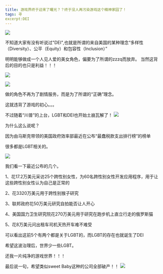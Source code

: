 ```yaml
---
title: 游戏界终于迎来了曙光？？终于没人再污染游戏这个精神家园了！
tags: 寻
excerpt:DEI
---
```




![](https://files.mdnice.com/user/26505/a2905578-c453-42af-b661-33a60855b61f.png)

不知道大家有没有听说过"DEI",也就是所谓的来自美国的某种理念“多样性（Diversity）、公平（Equity）和包容性（Inclusion）”

明明能够做成一个人见人爱的美女角色，偏要为了所谓的zzzq而放弃。
当然这背后的目的也只是利益！！！

![](https://files.mdnice.com/user/26505/0b5b7034-28ee-43a0-8787-8a29be6343e6.png)

![](https://files.mdnice.com/user/26505/52cf9789-a492-41f4-92cc-fe6f0127084b.png)

做的角色不再为了剧情服务，而是为了所谓的“正确”理念。

这就违背了游戏的初心。。。

不过随着“川普”的上台，LGBT和DEI也开始土崩瓦解了！
![](https://files.mdnice.com/user/26505/bfa2cb25-7e3c-46ad-8b76-f01ac8b70bf8.jpg)

为什么这么说呢？

因为由马斯克带领的美国政府效率部最近在公布“最蠢税款支出排行榜”的榜单

很多都是LGBT相关的。

![](https://files.mdnice.com/user/26505/04a3a511-7662-4682-804b-83e2f03ffba3.png)


我们看一下最近公布的几个。

1、花17.2万美元采访25个跨性别女性，为60名跨性别女性开发应用程序，用于让这些跨性别女性认为自己是正常的

2、花3320万美元用于跨性别猴子研究

3、联邦政府花50万美元研究自拍能否让人开心

4、美国国力卫生研究院花270万美元用于研究在跑步机上直立行走的俄罗斯猫

5、花8万美元问出租车司机天热开车难不难受

可以看出这前5个有两个都是关于LGBT的，而LGBT的存在也就诞生了DEI

希望这波治理后，世界少一些LGBT。

还我一片纯净的游戏世界！！！


最后说一句，希望类似sweet Baby这种的公司全部破产！！
![](https://files.mdnice.com/user/26505/dc53831f-fb5e-418f-936e-78c73bcfc20a.png)


